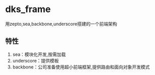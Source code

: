 # dks_frame

用zepto,sea,backbone,underscore搭建的一个前端架构

## 特性

1. sea：模块化开发,按需加载
2. underscore：提供模板
3. backbone：公司准备使用超小前端框架,提供路由和面向对象开发模式


